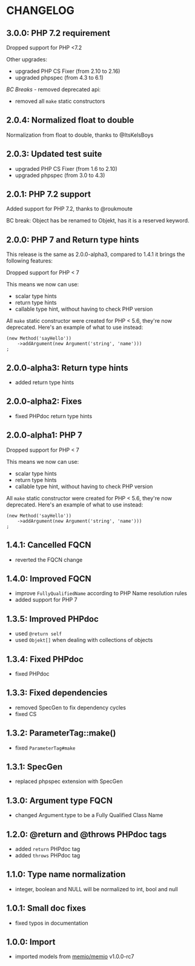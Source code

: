 # CHANGELOG

## 3.0.0: PHP 7.2 requirement

Dropped support for PHP <7.2

Other upgrades:

* upgraded PHP CS Fixer (from 2.10 to 2.16)
* upgraded phpspec (from 4.3 to 6.1)

*BC Breaks* - removed deprecated api:

* removed all `make` static constructors

## 2.0.4: Normalized float to double

Normalization from float to double, thanks to @ItsKelsBoys

## 2.0.3: Updated test suite

* upgraded PHP CS Fixer (from 1.6 to 2.10)
* upgraded phpspec (from 3.0 to 4.3)

## 2.0.1: PHP 7.2 support

Added support for PHP 7.2, thanks to @roukmoute

BC break: Object has be renamed to Objekt, has it is a reserved keyword.

## 2.0.0: PHP 7 and Return type hints

This release is the same as 2.0.0-alpha3,
compared to 1.4.1 it brings the following features:

Dropped support for PHP < 7
    
This means we now can use:
    
* scalar type hints
* return type hints
* callable type hint, without having to check PHP version
    
All `make` static constructor were created for PHP < 5.6, they're
now deprecated. Here's an example of what to use instead:
    
```
(new Method('sayHello'))
    ->addArgument(new Argument('string', 'name')))
;
```

## 2.0.0-alpha3: Return type hints

* added return type hints

## 2.0.0-alpha2: Fixes

* fixed PHPdoc return type hints

## 2.0.0-alpha1: PHP 7

Dropped support for PHP < 7
    
This means we now can use:
    
* scalar type hints
* return type hints
* callable type hint, without having to check PHP version
    
All `make` static constructor were created for PHP < 5.6, they're
now deprecated. Here's an example of what to use instead:
    
```
(new Method('sayHello'))
    ->addArgument(new Argument('string', 'name')))
;
```

## 1.4.1: Cancelled FQCN

* reverted the FQCN change

## 1.4.0: Improved FQCN

* improve `FullyQualifiedName` according to PHP Name resolution rules
* added support for PHP 7

## 1.3.5: Improved PHPdoc

* used `@return self`
* used `Objekt[]` when dealing with collections of objects

## 1.3.4: Fixed PHPdoc

* fixed PHPdoc

## 1.3.3: Fixed dependencies

* removed SpecGen to fix dependency cycles
* fixed CS

## 1.3.2: ParameterTag::make()

* fixed `ParameterTag#make`

## 1.3.1: SpecGen

* replaced phpspec extension with SpecGen

## 1.3.0: Argument type FQCN

* changed Argument.type to  be a Fully Qualified Class Name

## 1.2.0: @return and @throws PHPdoc tags

* added `return` PHPdoc tag
* added `throws` PHPdoc tag

## 1.1.0: Type name normalization

* integer, boolean and NULL will be normalized to int, bool and null

## 1.0.1: Small doc fixes

* fixed typos in documentation

## 1.0.0: Import

* imported models from [memio/memio](http://github.com/memio/memio) v1.0.0-rc7
